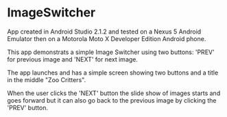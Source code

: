 # ImageSwitcher
App created in Android Studio 2.1.2 and tested on a Nexus 5 Android Emulator then on a Motorola Moto X Developer Edition Android phone.

This app demonstrats a simple Image Switcher using two buttons: 'PREV' for previous image and 'NEXT' for next image.

The app launches and has a simple screen showing two buttons and a title in the middle "Zoo Critters".

When the user clicks the 'NEXT' button the slide show of images starts and goes forward but it can also 
go back to the previous image by clicking the 'PREV' button.
